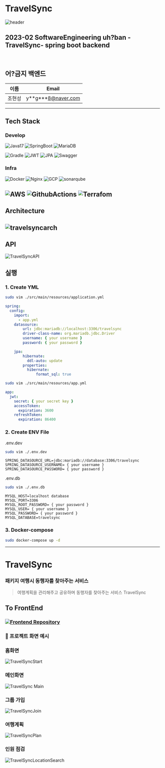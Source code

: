 # TravelSync
![header](https://capsule-render.vercel.app/api?type=waving&color=6DB3E7&height=200&section=header&text=TravelSync&fontSize=75&fontColor=fff)

## 2023-02 SoftwareEngineering uh?ban -TravelSync- spring boot backend

<br/>

## 어?금지 백엔드
| 이름  | Email                |
|-----|----------------------|
| 조현성 | y\*\*g***8@naver.com |
---
## Tech Stack
### Develop
![Java17](https://img.shields.io/badge/Java-007396?style=for-the-badge&logo=Java&logoColor=white)
![SpringBoot](https://img.shields.io/badge/SpringBoot-6DB33F?style=for-the-badge&logo=SpringBoot&logoColor=white)
![MariaDB](https://img.shields.io/badge/MariaDB-003545?style=for-the-badge&logo=MariaDB&logoColor=white)

![Gradle](https://img.shields.io/badge/Gradle-02303A?style=for-the-badge&logo=Gradle&logoColor=white)
![JWT](https://img.shields.io/badge/JWT-000000?style=for-the-badge&logo=JSONWebTokens&logoColor=white)
![JPA](https://img.shields.io/badge/JPA-02569B?style=for-the-badge&logo=JPA&logoColor=white)
![Swagger](https://img.shields.io/badge/Swagger-85EA2D?style=for-the-badge&logo=Swagger&logoColor=white)
### Infra
![Docker](https://img.shields.io/badge/Docker-2496ED?style=for-the-badge&logo=Docker&logoColor=white)
![Nginx](https://img.shields.io/badge/Nginx-269539?style=for-the-badge&logo=NGINX&logoColor=white)
![GCP](https://img.shields.io/badge/GCP-4285F4?style=for-the-badge&logo=GoogleCloud&logoColor=white)
![sonarqube](https://img.shields.io/badge/SonarQube-4E9BCD?style=for-the-badge&logo=SonarQube&logoColor=white)

![AWS](https://img.shields.io/badge/AWS-232F3E?style=for-the-badge&logo=AmazonAWS&logoColor=white)
![GithubActions](https://img.shields.io/badge/GithubActions-2088FF?style=for-the-badge&logo=GithubActions&logoColor=white)
![Terrafom](https://img.shields.io/badge/Terraform-623CE4?style=for-the-badge&logo=Terraform&logoColor=white)
---
## Architecture
![travelsyncarch](https://github.com/Jhsysng/TravelSync/assets/67987132/e805fa40-e9b0-40af-a9bd-2cc5fe221828)
----
## API
![TravelSyncAPI](https://github.com/Jhsysng/TravelSync/assets/67987132/4f9707a2-ad0c-4a79-b43e-a64309001258)

## 실행
### 1. Create YML
```bash
sudo vim ./src/main/resources/application.yml
```

```yml
spring:
  config:
    import:
      - app.yml
    datasource:
        url: jdbc:mariadb://localhost:3306/travelsync
        driver-class-name: org.mariadb.jdbc.Driver
        username: { your username }
        password: { your password }

    jpa:
        hibernate:
          ddl-auto: update
        properties:
          hibernate:
              format_sql: true
```
```bash
sudo vim ./src/main/resources/app.yml
```
```yml
app:
  jwt:
    secret: { your secret key }
    accessToken:
      expiration: 3600
    refreshToken:
      expiration: 86400
```
### 2. Create ENV File

.env.dev
```bash
sudo vim ./.env.dev
```
```env
SPRING_DATASOURCE_URL=jdbc:mariadb://database:3306/travelsync
SPRING_DATASOURCE_USERNAME= { your username }
SPRING_DATASOURCE_PASSWORD= { your password }
```
.env.db
```bash
sudo vim ./.env.db
```
```env
MYSQL_HOST=localhost database
MYSQL_PORT=3306
MYSQL_ROOT_PASSWORD= { your password }
MYSQL_USER= { your username }
MYSQL_PASSWORD= { your password }
MYSQL_DATABASE=travelsync
```
### 3. Docker-compose
```bash
sudo docker-compose up -d
```
----
# TravelSync
### 패키지 여행시 동행자를 찾아주는 서비스
> 여행계획을 관리해주고 공유하며 동행자를 찾아주는 서비스 TravelSync</br>
## To FrontEnd
### [![Frontend Repository](https://img.shields.io/badge/TravelSync-Frontend-blue?style=for-the-badge&logo=github)](https://github.com/dailyrunner/TravelSync_client_new)
### 📌 프로젝트 화면 예시
### 홈화면</br>
![TravelSyncStart](https://github.com/Jhsysng/TravelSync/assets/67987132/877b36dc-7f2c-4f8a-8b60-f9cd54c2b2d2)

### 메인화면</br>
 ![TravelSync Main](https://github.com/Jhsysng/TravelSync/assets/67987132/e0d463e8-383f-4bd3-bbe2-40e95e5b9b81)

### 그룹 가입</br>
 ![TravelSyncJoin](https://github.com/Jhsysng/TravelSync/assets/67987132/d538d7fd-0549-4333-99df-d9699a44a553)
 
### 여행계획</br>
![TravelSyncPlan](https://github.com/Jhsysng/TravelSync/assets/67987132/93044da3-14c9-4e81-883a-3c4227b5ed60)

### 인원 점검</br>
![TravelSyncLocationSearch](https://github.com/Jhsysng/TravelSync/assets/67987132/fd9ce110-139d-49c7-9eef-bf1397ef0993)